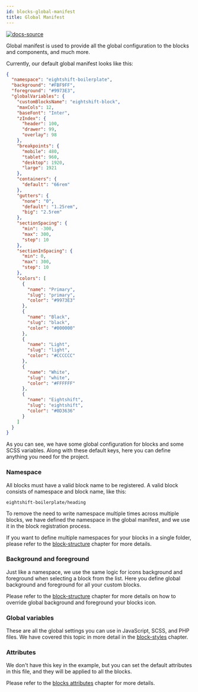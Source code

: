 ```yaml
---
id: blocks-global-manifest
title: Global Manifest
---
```


[![docs-source](https://img.shields.io/badge/source-eightshift--frontend--libs-yellow?style=for-the-badge&logo=javascript&labelColor=2a2a2a)](https://github.com/uandhgroup/eightshift-frontend-libs/tree/develop/blocks/init/src/Blocks/)

Global manifest is used to provide all the global configuration to the blocks and components, and much more.

Currently, our default global manifest looks like this:

```json
{
  "namespace": "eightshift-boilerplate",
  "background": "#FBF9FF",
  "foreground": "#9973E3",
  "globalVariables": {
    "customBlocksName": "eightshift-block",
    "maxCols": 12,
    "baseFont": "Inter",
    "zIndex": {
      "header": 100,
      "drawer": 99,
      "overlay": 98
    },
    "breakpoints": {
      "mobile": 480,
      "tablet": 960,
      "desktop": 1920,
      "large": 1921
    },
    "containers": {
      "default": "66rem"
    },
    "gutters": {
      "none": "0",
      "default": "1.25rem",
      "big": "2.5rem"
    },
    "sectionSpacing": {
      "min": -300,
      "max": 300,
      "step": 10
    },
    "sectionInSpacing": {
      "min": 0,
      "max": 300,
      "step": 10
    },
    "colors": [
      {
        "name": "Primary",
        "slug": "primary",
        "color": "#9973E3"
      },
      {
        "name": "Black",
        "slug": "black",
        "color": "#000000"
      },
      {
        "name": "Light",
        "slug": "light",
        "color": "#CCCCCC"
      },
      {
        "name": "White",
        "slug": "white",
        "color": "#FFFFFF"
      },
      {
        "name": "Eightshift",
        "slug": "eightshift",
        "color": "#0D3636"
      }
    ]
  }
}
```

As you can see, we have some global configuration for blocks and some SCSS variables. Along with these default keys, here you can define anything you need for the project.

### Namespace

All blocks must have a valid block name to be registered. A valid block consists of namespace and block name, like this:
```
eightshift-boilerplate/heading
```

To remove the need to write namespace multiple times across multiple blocks, we have defined the namespace in the global manifest, and we use it in the block registration process.

If you want to define multiple namespaces for your blocks in a single folder, please refer to the [block-structure](block-structure) chapter for more details.

### Background and foreground

Just like a namespace, we use the same logic for icons background and foreground when selecting a block from the list. Here you define global background and foreground for all your custom blocks.

Please refer to the [block-structure](block-structure) chapter for more details on how to override global background and foreground your blocks icon.

### Global variables

These are all the global settings you can use in JavaScript, SCSS, and PHP files. We have covered this topic in more detail in the [block-styles](blocks-styles) chapter.

### Attributes

We don't have this key in the example, but you can set the default attributes in this file, and they will be applied to all the blocks.

Please refer to the [blocks attributes](blocks-attributes) chapter for more details.
